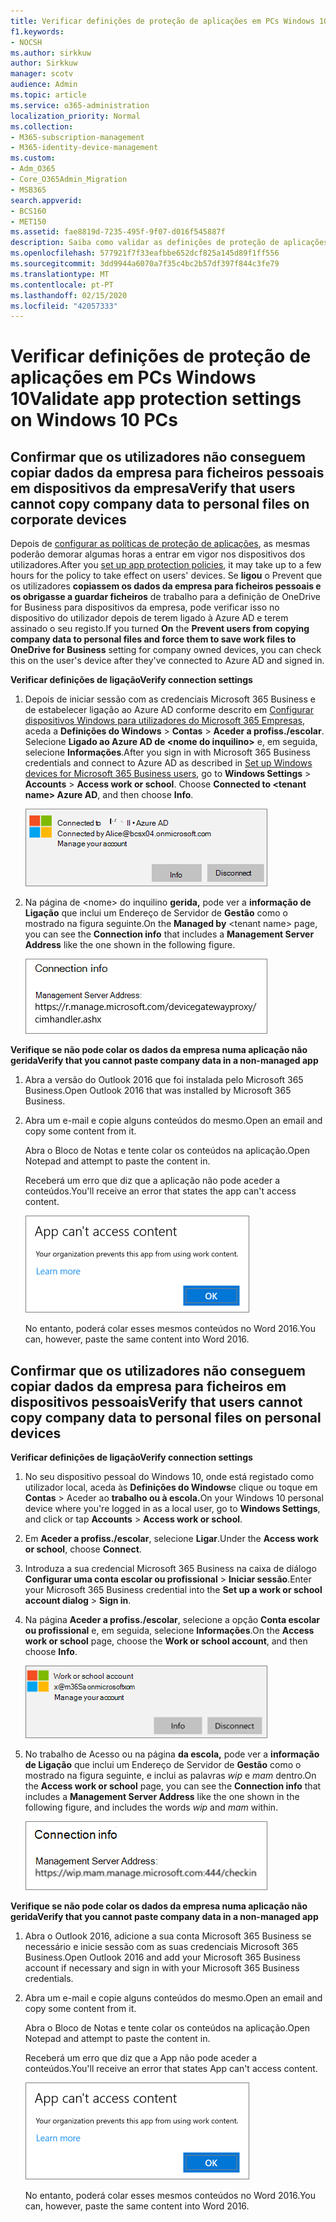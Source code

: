 ```yaml
---
title: Verificar definições de proteção de aplicações em PCs Windows 10
f1.keywords:
- NOCSH
ms.author: sirkkuw
author: Sirkkuw
manager: scotv
audience: Admin
ms.topic: article
ms.service: o365-administration
localization_priority: Normal
ms.collection:
- M365-subscription-management
- M365-identity-device-management
ms.custom:
- Adm_O365
- Core_O365Admin_Migration
- MSB365
search.appverid:
- BCS160
- MET150
ms.assetid: fae8819d-7235-495f-9f07-d016f545887f
description: Saiba como validar as definições de proteção de aplicações microsoft 365 Business em dispositivos Windows 10.
ms.openlocfilehash: 577921f7f33eafbbe652dcf825a145d89f1ff556
ms.sourcegitcommit: 3dd9944a6070a7f35c4bc2b57df397f844c3fe79
ms.translationtype: MT
ms.contentlocale: pt-PT
ms.lasthandoff: 02/15/2020
ms.locfileid: "42057333"
---
```

# <a name="validate-app-protection-settings-on-windows-10-pcs"></a><span data-ttu-id="12b53-103">Verificar definições de proteção de aplicações em PCs Windows 10</span><span class="sxs-lookup"><span data-stu-id="12b53-103">Validate app protection settings on Windows 10 PCs</span></span>

## <a name="verify-that-users-cannot-copy-company-data-to-personal-files-on-corporate-devices"></a><span data-ttu-id="12b53-104">Confirmar que os utilizadores não conseguem copiar dados da empresa para ficheiros pessoais em dispositivos da empresa</span><span class="sxs-lookup"><span data-stu-id="12b53-104">Verify that users cannot copy company data to personal files on corporate devices</span></span>

<span data-ttu-id="12b53-105">Depois de [configurar as políticas de proteção de aplicações](protection-settings-for-windows-10-devices.md), as mesmas poderão demorar algumas horas a entrar em vigor nos dispositivos dos utilizadores.</span><span class="sxs-lookup"><span data-stu-id="12b53-105">After you [set up app protection policies](protection-settings-for-windows-10-devices.md), it may take up to a few hours for the policy to take effect on users' devices.</span></span> <span data-ttu-id="12b53-106">Se **ligou** o Prevent que os utilizadores **copiassem os dados da empresa para ficheiros pessoais e os obrigasse a guardar ficheiros** de trabalho para a definição de OneDrive for Business para dispositivos da empresa, pode verificar isso no dispositivo do utilizador depois de terem ligado à Azure AD e terem assinado o seu registo.</span><span class="sxs-lookup"><span data-stu-id="12b53-106">If you turned **On** the **Prevent users from copying company data to personal files and force them to save work files to OneDrive for Business** setting for company owned devices, you can check this on the user's device after they've connected to Azure AD and signed in.</span></span> 
  
 <span data-ttu-id="12b53-107">**Verificar definições de ligação**</span><span class="sxs-lookup"><span data-stu-id="12b53-107">**Verify connection settings**</span></span>
  
1. <span data-ttu-id="12b53-p102">Depois de iniciar sessão com as credenciais Microsoft 365 Business e de estabelecer ligação ao Azure AD conforme descrito em [Configurar dispositivos Windows para utilizadores do Microsoft 365 Empresas](set-up-windows-devices.md), aceda a **Definições do Windows** \> **Contas** \> **Aceder a profiss./escolar**. Selecione **Ligado ao Azure AD de \<nome do inquilino\>** e, em seguida, selecione **Informações**.</span><span class="sxs-lookup"><span data-stu-id="12b53-p102">After you sign in with Microsoft 365 Business credentials and connect to Azure AD as described in [Set up Windows devices for Microsoft 365 Business users](set-up-windows-devices.md), go to **Windows Settings** \> **Accounts** \> **Access work or school**. Choose **Connected to \<tenant name\> Azure AD**, and then choose **Info**.</span></span>
    
    ![Click or tap Info on the Connected to Azure AD dialog.](../media/a36ede2b-d1a0-4d4e-8ea7-af39b4b63890.png)
  
2. <span data-ttu-id="12b53-111">Na página de \<nome\> do inquilino **gerida,** pode ver a **informação de Ligação** que inclui um Endereço de Servidor de **Gestão** como o mostrado na figura seguinte.</span><span class="sxs-lookup"><span data-stu-id="12b53-111">On the **Managed by** \<tenant name\> page, you can see the **Connection info** that includes a **Management Server Address** like the one shown in the following figure.</span></span> 
    
    ![Managed by page shows connection info of the device manager URL.](../media/47515a8e-2d0c-4bea-99f0-6b2545b88a11.png)
  
 <span data-ttu-id="12b53-113">**Verifique se não pode colar os dados da empresa numa aplicação não gerida**</span><span class="sxs-lookup"><span data-stu-id="12b53-113">**Verify that you cannot paste company data in a non-managed app**</span></span>
  
1. <span data-ttu-id="12b53-114">Abra a versão do Outlook 2016 que foi instalada pelo Microsoft 365 Business.</span><span class="sxs-lookup"><span data-stu-id="12b53-114">Open Outlook 2016 that was installed by Microsoft 365 Business.</span></span>
    
2. <span data-ttu-id="12b53-115">Abra um e-mail e copie alguns conteúdos do mesmo.</span><span class="sxs-lookup"><span data-stu-id="12b53-115">Open an email and copy some content from it.</span></span>
    
    <span data-ttu-id="12b53-116">Abra o Bloco de Notas e tente colar os conteúdos na aplicação.</span><span class="sxs-lookup"><span data-stu-id="12b53-116">Open Notepad and attempt to paste the content in.</span></span>
    
    <span data-ttu-id="12b53-117">Receberá um erro que diz que a aplicação não pode aceder a conteúdos.</span><span class="sxs-lookup"><span data-stu-id="12b53-117">You'll receive an error that states the app can't access content.</span></span>
    
    ![A dialog that states app can't access content when you paste into an unmanaged app.](../media/5e82b154-cf2f-43c8-ae80-b45d8ad80e56.png)
  
    <span data-ttu-id="12b53-119">No entanto, poderá colar esses mesmos conteúdos no Word 2016.</span><span class="sxs-lookup"><span data-stu-id="12b53-119">You can, however, paste the same content into Word 2016.</span></span>
    
## <a name="verify-that-users-cannot-copy-company-data-to-personal-files-on-personal-devices"></a><span data-ttu-id="12b53-120">Confirmar que os utilizadores não conseguem copiar dados da empresa para ficheiros em dispositivos pessoais</span><span class="sxs-lookup"><span data-stu-id="12b53-120">Verify that users cannot copy company data to personal files on personal devices</span></span>

 <span data-ttu-id="12b53-121">**Verificar definições de ligação**</span><span class="sxs-lookup"><span data-stu-id="12b53-121">**Verify connection settings**</span></span>
  
1. <span data-ttu-id="12b53-122">No seu dispositivo pessoal do Windows 10, onde está registado como utilizador local, aceda às **Definições do Windows**e clique ou toque em **Contas** \> Aceder ao **trabalho ou à escola.**</span><span class="sxs-lookup"><span data-stu-id="12b53-122">On your Windows 10 personal device where you're logged in as a local user, go to **Windows Settings**, and click or tap **Accounts** \> **Access work or school**.</span></span>
    
2. <span data-ttu-id="12b53-123">Em **Aceder a profiss./escolar**, selecione **Ligar**.</span><span class="sxs-lookup"><span data-stu-id="12b53-123">Under the **Access work or school**, choose **Connect**.</span></span>
    
3. <span data-ttu-id="12b53-124">Introduza a sua credencial Microsoft 365 Business na caixa de diálogo **Configurar uma conta escolar ou profissional** \> **Iniciar sessão**.</span><span class="sxs-lookup"><span data-stu-id="12b53-124">Enter your Microsoft 365 Business credential into the **Set up a work or school account dialog** \> **Sign in**.</span></span>
    
4. <span data-ttu-id="12b53-125">Na página **Aceder a profiss./escolar**, selecione a opção **Conta escolar ou profissional** e, em seguida, selecione **Informações**.</span><span class="sxs-lookup"><span data-stu-id="12b53-125">On the **Access work or school** page, choose the **Work or school account**, and then choose **Info**.</span></span>
    
    ![Clique ou toque em Informações sobre o diálogo de conta de trabalho ou escola.](../media/63bd8b32-cb32-4afa-8ce0-6070ac403abc.png)
  
5. <span data-ttu-id="12b53-127">No trabalho de Acesso ou na página **da escola,** pode ver a **informação de Ligação** que inclui um Endereço de Servidor de **Gestão** como o mostrado na figura seguinte, e inclui as palavras *wip* e *mam* dentro.</span><span class="sxs-lookup"><span data-stu-id="12b53-127">On the **Access work or school** page, you can see the **Connection info** that includes a **Management Server Address** like the one shown in the following figure, and includes the words  *wip*  and  *mam*  within.</span></span> 
    
    ![Managed by page shows connection info URL that includes the words mam and wpi.](../media/abd4eaf4-44fa-4538-a3e8-1e0d331dfe1e.png)
  
 <span data-ttu-id="12b53-129">**Verifique se não pode colar os dados da empresa numa aplicação não gerida**</span><span class="sxs-lookup"><span data-stu-id="12b53-129">**Verify that you cannot paste company data in a non-managed app**</span></span>
  
1. <span data-ttu-id="12b53-130">Abra o Outlook 2016, adicione a sua conta Microsoft 365 Business se necessário e inicie sessão com as suas credenciais Microsoft 365 Business.</span><span class="sxs-lookup"><span data-stu-id="12b53-130">Open Outlook 2016 and add your Microsoft 365 Business account if necessary and sign in with your Microsoft 365 Business credentials.</span></span>
    
2. <span data-ttu-id="12b53-131">Abra um e-mail e copie alguns conteúdos do mesmo.</span><span class="sxs-lookup"><span data-stu-id="12b53-131">Open an email and copy some content from it.</span></span>
    
    <span data-ttu-id="12b53-132">Abra o Bloco de Notas e tente colar os conteúdos na aplicação.</span><span class="sxs-lookup"><span data-stu-id="12b53-132">Open Notepad and attempt to paste the content in.</span></span>
    
    <span data-ttu-id="12b53-133">Receberá um erro que diz que a App não pode aceder a conteúdos.</span><span class="sxs-lookup"><span data-stu-id="12b53-133">You'll receive an error that states App can't access content.</span></span>
    
    ![A dialog that states app can't access content when you paste into an unmanaged app.](../media/5e82b154-cf2f-43c8-ae80-b45d8ad80e56.png)
  
    <span data-ttu-id="12b53-135">No entanto, poderá colar esses mesmos conteúdos no Word 2016.</span><span class="sxs-lookup"><span data-stu-id="12b53-135">You can, however, paste the same content into Word 2016.</span></span>
    

